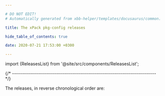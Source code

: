```yaml
---

# DO NOT EDIT!
# Automatically generated from xbb-helper/templates/docusaurus/common.

title: The xPack pkg-config releases

hide_table_of_contents: true

date: 2020-07-21 17:53:00 +0300

---
```


import {ReleasesList} from '@site/src/components/ReleasesList';

{/* ------------------------------------------------------------------------ */}

The releases, in reverse chronological order are:

<ReleasesList />
